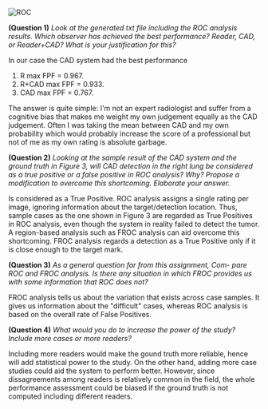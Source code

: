![ROC](https://github.com/skjerns/ISMI/blob/master/assignment_4/ROC%20_curve.png?raw=true)

**(Question 1)** *Look at the generated txt file including the ROC analysis
results. Which observer has achieved the best performance? Reader,
CAD, or Reader+CAD? What is your justification for this?*

In our case the CAD system had the best performance
1. R max FPF =  0.967.
2. R+CAD max FPF =  0.933.
3. CAD max FPF =  0.767.

The answer is quite simple: I'm not an expert radiologist and suffer from a cognitive bias that makes me weight my own judgement equally as the CAD judgement. Often I was taking the mean between CAD and my own probability which would probably increase the score of a professional but not of me as my own rating is absolute garbage.

**(Question 2)** *Looking at the sample result of the CAD system and
the ground truth in Figure 3, will CAD detection in the right lung be
considered as a true positive or a false positive in ROC analysis? Why?
Propose a modification to overcome this shortcoming. Elaborate your
answer.*

Is considered as a True Positive. ROC analysis assigns a single rating per image, ignoring information about the target/detection location. Thus, sample cases as the one shown in Figure 3 are regarded as True Positives in ROC analysis, even though the system in reality failed to detect the tumor.
A region-based analysis such as FROC analysis can aid overcome this shortcoming. FROC analysis regards a detection as a True Positive only if it is close enough to the target mark.


**(Question 3)** *As a general question far from this assignment, Com-
pare ROC and FROC analysis. Is there any situation in which FROC
provides us with some information that ROC does not?*

FROC analysis tells us about the variation that exists across case samples. It gives us information about the "difficult" cases, whereas ROC analysis is based on the overall rate of False Positives.

**(Question 4)** *What would you do to increase the power of the study?
Include more cases or more readers?*

Including more readers would make the gound truth more reliable, hence will add statistical power to the study. 
On the other hand, adding more case studies could aid the system to perform better. However, since dissagreements among readers is relatively common in the field, the whole performance assessment could be biased if the ground truth is not computed including different readers.
